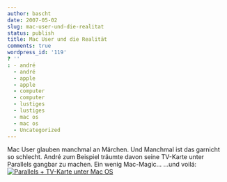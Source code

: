 ```yaml
---
author: bascht
date: 2007-05-02
slug: mac-user-und-die-realitat
status: publish
title: Mac User und die Realität
comments: true
wordpress_id: '119'
? ''
: - andré
  - andré
  - apple
  - apple
  - computer
  - computer
  - lustiges
  - lustiges
  - mac os
  - mac os
  - Uncategorized
---
```


Mac User glauben manchmal an Märchen. Und Manchmal ist das garnicht
so schlecht. André zum Beispiel träumte davon seine TV-Karte unter
Parallels gangbar zu machen. Ein wenig Mac-Magic... ...und voilá:
[![Parallels + TV-Karte unter Mac OS](http://farm1.static.flickr.com/223/481481353_55196214f4_o.jpg "Parallels + TV-Karte unter Mac OS")](http://farm1.static.flickr.com/223/481481353_55196214f4_o.jpg)


